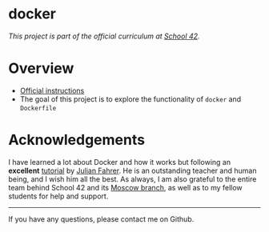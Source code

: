 # docker

*This project is part of the official curriculum at [School 42](https://en.wikipedia.org/wiki/42_(school)).*

# Overview


* [Official instructions](docs/docker.en.pdf)
* The goal of this project is to explore the functionality of `docker` and `Dockerfile`

# Acknowledgements

I have learned a lot about Docker and how it works but following an **excellent** [tutorial](https://learndocker.online) by [Julian Fahrer](https://github.com/jfahrer). He is an outstanding teacher and human being, and I wish him all the best. As always, I am also grateful to the entire team behind School 42 and its [Moscow branch](https://21-school.ru
), as well as to my fellow students for help and support.

---
If you have any questions, please contact me on Github.
